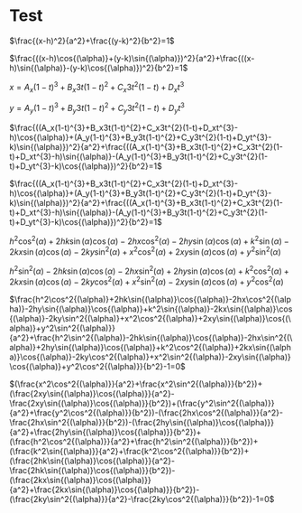 # Test

$\frac{(x-h)^2}{a^2}+\frac{(y-k)^2}{b^2}=1$

$\frac{((x-h)\cos{(\alpha)}+(y-k)\sin{(\alpha)})^2}{a^2}+\frac{((x-h)\sin{(\alpha)}-(y-k)\cos{(\alpha)})^2}{b^2}=1$

$x = A_x(1-t)^{3}+B_x3t(1-t)^{2}+C_x3t^{2}(1-t)+D_xt^{3}$

$y = A_y(1-t)^{3}+B_y3t(1-t)^{2}+C_y3t^{2}(1-t)+D_yt^{3}$

$\frac{((A_x(1-t)^{3}+B_x3t(1-t)^{2}+C_x3t^{2}(1-t)+D_xt^{3}-h)\cos{(\alpha)}+(A_y(1-t)^{3}+B_y3t(1-t)^{2}+C_y3t^{2}(1-t)+D_yt^{3}-k)\sin{(\alpha)})^2}{a^2}+\frac{((A_x(1-t)^{3}+B_x3t(1-t)^{2}+C_x3t^{2}(1-t)+D_xt^{3}-h)\sin{(\alpha)}-(A_y(1-t)^{3}+B_y3t(1-t)^{2}+C_y3t^{2}(1-t)+D_yt^{3}-k)\cos{(\alpha)})^2}{b^2}=1$

$\frac{((A_x(1-t)^{3}+B_x3t(1-t)^{2}+C_x3t^{2}(1-t)+D_xt^{3}-h)\cos{(\alpha)}+(A_y(1-t)^{3}+B_y3t(1-t)^{2}+C_y3t^{2}(1-t)+D_yt^{3}-k)\sin{(\alpha)})^2}{a^2}+\frac{((A_x(1-t)^{3}+B_x3t(1-t)^{2}+C_x3t^{2}(1-t)+D_xt^{3}-h)\sin{(\alpha)}-(A_y(1-t)^{3}+B_y3t(1-t)^{2}+C_y3t^{2}(1-t)+D_yt^{3}-k)\cos{(\alpha)})^2}{b^2}=1$

$h^2\cos^2{(\alpha)}+2hk\sin{(\alpha)}\cos{(\alpha)}-2hx\cos^2{(\alpha)}-2hy\sin{(\alpha)}\cos{(\alpha)}+k^2\sin{(\alpha)}-2kx\sin{(\alpha)}\cos{(\alpha)}-2ky\sin^2{(\alpha)}+x^2\cos^2{(\alpha)}+2xy\sin{(\alpha)}\cos{(\alpha)}+y^2\sin^2{(\alpha)}$

$h^2\sin^2{(\alpha)}-2hk\sin{(\alpha)}\cos{(\alpha)}-2hx\sin^2{(\alpha)}+2hy\sin{(\alpha)}\cos{(\alpha)}+k^2\cos^2{(\alpha)}+2kx\sin{(\alpha)}\cos{(\alpha)}-2ky\cos^2{(\alpha)}+x^2\sin^2{(\alpha)}-2xy\sin{(\alpha)}\cos{(\alpha)}+y^2\cos^2{(\alpha)}$

$\frac{h^2\cos^2{(\alpha)}+2hk\sin{(\alpha)}\cos{(\alpha)}-2hx\cos^2{(\alpha)}-2hy\sin{(\alpha)}\cos{(\alpha)}+k^2\sin{(\alpha)}-2kx\sin{(\alpha)}\cos{(\alpha)}-2ky\sin^2{(\alpha)}+x^2\cos^2{(\alpha)}+2xy\sin{(\alpha)}\cos{(\alpha)}+y^2\sin^2{(\alpha)}}{a^2}+\frac{h^2\sin^2{(\alpha)}-2hk\sin{(\alpha)}\cos{(\alpha)}-2hx\sin^2{(\alpha)}+2hy\sin{(\alpha)}\cos{(\alpha)}+k^2\cos^2{(\alpha)}+2kx\sin{(\alpha)}\cos{(\alpha)}-2ky\cos^2{(\alpha)}+x^2\sin^2{(\alpha)}-2xy\sin{(\alpha)}\cos{(\alpha)}+y^2\cos^2{(\alpha)}}{b^2}-1=0$

$(\frac{x^2\cos^2{(\alpha)}}{a^2}+\frac{x^2\sin^2{(\alpha)}}{b^2})+(\frac{2xy\sin{(\alpha)}\cos{(\alpha)}}{a^2}-\frac{2xy\sin{(\alpha)}\cos{(\alpha)}}{b^2})+(\frac{y^2\sin^2{(\alpha)}}{a^2}+\frac{y^2\cos^2{(\alpha)}}{b^2})-(\frac{2hx\cos^2{(\alpha)}}{a^2}-\frac{2hx\sin^2{(\alpha)}}{b^2})-(\frac{2hy\sin{(\alpha)}\cos{(\alpha)}}{a^2}+\frac{2hy\sin{(\alpha)}\cos{(\alpha)}}{b^2})+(\frac{h^2\cos^2{(\alpha)}}{a^2}+\frac{h^2\sin^2{(\alpha)}}{b^2})+(\frac{k^2\sin{(\alpha)}}{a^2}+\frac{k^2\cos^2{(\alpha)}}{b^2})+(\frac{2hk\sin{(\alpha)}\cos{(\alpha)}}{a^2}-\frac{2hk\sin{(\alpha)}\cos{(\alpha)}}{b^2})-(\frac{2kx\sin{(\alpha)}\cos{(\alpha)}}{a^2}+\frac{2kx\sin{(\alpha)}\cos{(\alpha)}}{b^2})-(\frac{2ky\sin^2{(\alpha)}}{a^2}-\frac{2ky\cos^2{(\alpha)}}{b^2})-1=0$

